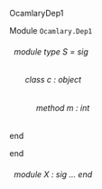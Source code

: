 OcamlaryDep1

 Module `Ocamlary.Dep1`
<a id="module-type-S"></a>
###### &nbsp; module type S = sig

<a id="class-c"></a>
###### &nbsp; &nbsp; &nbsp; &nbsp;class  c : object

<a id="method-m"></a>
###### &nbsp; &nbsp; &nbsp; &nbsp;&nbsp; &nbsp; &nbsp;method m : int


end


end



<a id="module-X"></a>
###### &nbsp; module X : sig ... end

